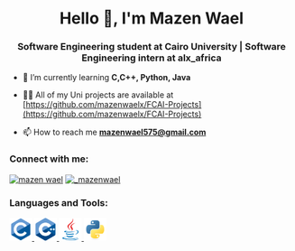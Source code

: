 <h1 align="center">Hello 👋, I'm Mazen Wael</h1>
<h3 align="center">Software Engineering student at Cairo University | Software Engineering intern at alx_africa</h3>

- 🌱 I’m currently learning **C,C++, Python, Java**

- 👨‍💻 All of my Uni projects are available at [https://github.com/mazenwaelx/FCAI-Projects](https://github.com/mazenwaelx/FCAI-Projects)

- 📫 How to reach me **mazenwael575@gmail.com**

<h3 align="left">Connect with me:</h3>
<p align="left">
<a href="https://www.linkedin.com/in/mazen-wael-58b181278/" target="blank"><img align="center" src="https://raw.githubusercontent.com/rahuldkjain/github-profile-readme-generator/master/src/images/icons/Social/linked-in-alt.svg" alt="mazen wael" height="30" width="40" /></a>
<a href="https://instagram.com/_mazenwael" target="blank"><img align="center" src="https://raw.githubusercontent.com/rahuldkjain/github-profile-readme-generator/master/src/images/icons/Social/instagram.svg" alt="_mazenwael" height="30" width="40" /></a>
</p>

<h3 align="left">Languages and Tools:</h3>
<p align="left"> <a href="https://www.cprogramming.com/" target="_blank" rel="noreferrer"> <img src="https://raw.githubusercontent.com/devicons/devicon/master/icons/c/c-original.svg" alt="c" width="40" height="40"/> </a> <a href="https://www.w3schools.com/cpp/" target="_blank" rel="noreferrer"> <img src="https://raw.githubusercontent.com/devicons/devicon/master/icons/cplusplus/cplusplus-original.svg" alt="cplusplus" width="40" height="40"/> </a> <a href="https://www.java.com" target="_blank" rel="noreferrer"> <img src="https://raw.githubusercontent.com/devicons/devicon/master/icons/java/java-original.svg" alt="java" width="40" height="40"/> </a> <a href="https://www.python.org" target="_blank" rel="noreferrer"> <img src="https://raw.githubusercontent.com/devicons/devicon/master/icons/python/python-original.svg" alt="python" width="40" height="40"/> </a> </p>

